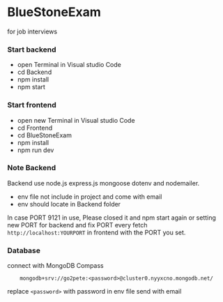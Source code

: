 # BlueStoneExam
for job interviews 


 ### Start backend 
- open Terminal in Visual studio Code
- cd Backend
- npm install 
- npm start
  
### Start frontend
- open new Terminal in Visual studio Code
- cd Frontend
- cd BlueStoneExam
- npm install
- npm run dev

### Note Backend
Backend use node.js express.js  mongoose dotenv and nodemailer.

- env file not include in project and come with email
- env should locate in Backend folder

In case PORT 9121 in use, Please closed it and npm start again or setting new PORT for backend and fix PORT every fetch `http://localhost:YOURPORT` in frontend with the PORT you set.

### Database
connect with MongoDB Compass
        
        mongodb+srv://go2pete:<password>@cluster0.nyyxcno.mongodb.net/

replace `<password>` with password in env file send with email